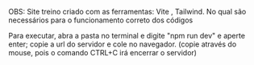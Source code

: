OBS: Site treino criado com as ferramentas: Vite , Tailwind. No qual são necessários para o funcionamento correto dos códigos

Para executar, abra a pasta no terminal e digite "npm run dev" e aperte enter; copie a url do servidor e cole no navegador. (copie através do mouse, pois o comando CTRL+C irá encerrar o servidor)
